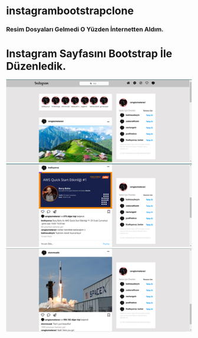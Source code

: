 # instagrambootstrapclone
### Resim Dosyaları Gelmedi O Yüzden İnternetten Aldım.
# Instagram Sayfasını Bootstrap İle Düzenledik.
![1](https://github.com/umtcngl/Bootstrap-2/blob/main/img/1.PNG)
![2](https://github.com/umtcngl/Bootstrap-2/blob/main/img/2.PNG)
![3](https://github.com/umtcngl/Bootstrap-2/blob/main/img/3.PNG)
